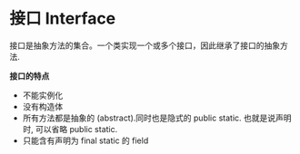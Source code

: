 # 接口 Interface

接口是抽象方法的集合。一个类实现一个或多个接口，因此继承了接口的抽象方法.

**接口的特点**

* 不能实例化
* 没有构造体
* 所有方法都是抽象的 (abstract).同时也是隐式的 public static. 也就是说声明时, 可以省略 public static.
* 只能含有声明为 final static 的 field
